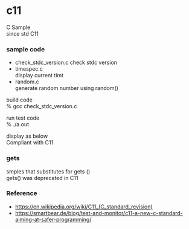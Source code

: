 c11
===============

C Sample <br/>
since std C11 <br/>

### sample code
- check_stdc_version.c
check stdc version <br/>
- timespec.c <br/>
display current timt <br/>
- random.c <br/>
generate random number using random() <br/>

build  code <br/>
% gcc   check_stdc_version.c  <br/>

run test code <br/>
% ./a.out <br/>

display as below <br/>
Compliant with C11 <br/>


### gets
smples that substitutes for gets () <br/>
gets() was deprecated in C11 <br/>


### Reference
- https://en.wikipedia.org/wiki/C11_(C_standard_revision)
- https://smartbear.de/blog/test-and-monitor/c11-a-new-c-standard-aiming-at-safer-programming/

